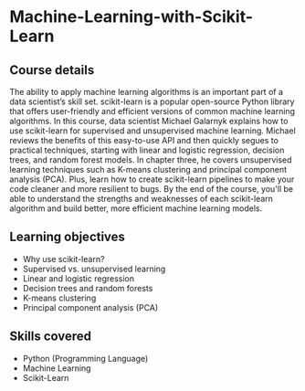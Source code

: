# Machine-Learning-with-Scikit-Learn

## Course details
The ability to apply machine learning algorithms is an important part of a data scientist’s skill set. scikit-learn is a popular open-source Python library that offers user-friendly and efficient versions of common machine learning algorithms. In this course, data scientist Michael Galarnyk explains how to use scikit-learn for supervised and unsupervised machine learning. Michael reviews the benefits of this easy-to-use API and then quickly segues to practical techniques, starting with linear and logistic regression, decision trees, and random forest models. In chapter three, he covers unsupervised learning techniques such as K-means clustering and principal component analysis (PCA). Plus, learn how to create scikit-learn pipelines to make your code cleaner and more resilient to bugs. By the end of the course, you'll be able to understand the strengths and weaknesses of each scikit-learn algorithm and build better, more efficient machine learning models.

## Learning objectives
* Why use scikit-learn?
* Supervised vs. unsupervised learning
* Linear and logistic regression
* Decision trees and random forests
* K-means clustering
* Principal component analysis (PCA)

## Skills covered
* Python (Programming Language)
* Machine Learning
* Scikit-Learn
